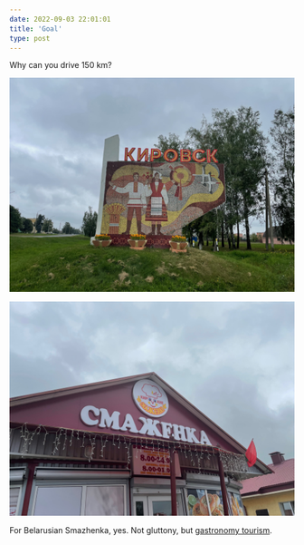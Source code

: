 ```yaml
---
date: 2022-09-03 22:01:01
title: 'Goal'
type: post
---
```


Why can you drive 150 km?

![For it?](IMG_4787.jpg)

![No. For it.](IMG_4798.jpg)

For Belarusian Smazhenka, yes. Not gluttony, but [gastronomy tourism](https://en.wikipedia.org/wiki/Culinary_tourism).
